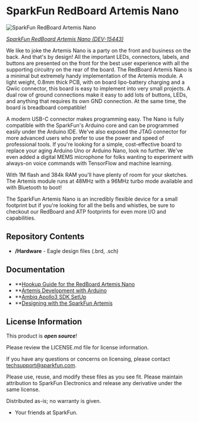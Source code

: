 SparkFun RedBoard Artemis Nano
============================

![SparkFun RedBoard Artemis Nano](https://cdn.sparkfun.com/assets/parts/1/4/0/1/8/15443-SparkFun_RedBoard_Artemis_Nano-01.jpg)

[*SparkFun RedBoard Artemis Nano (DEV-15443)*](https://www.sparkfun.com/products/15443)

We like to joke the Artemis Nano is a party on the front and business on the back. And that's by design! All the important LEDs, connectors, labels, and buttons are presented on the front for the best user experience with all the supporting circuitry on the rear of the board. The RedBoard Artemis Nano is a minimal but extremely handy implementation of the Artemis module. A light weight, 0.8mm thick PCB, with on board lipo-battery charging and a Qwiic connector, this board is easy to implement into very small projects. A dual row of ground connections make it easy to add lots of buttons, LEDs, and anything that requires its own GND connection. At the same time, the board is breadboard compatible! 

A modern USB-C connector makes programming easy. The Nano is fully compatible with the SparkFun's Arduino core and can be programmed easily under the Arduino IDE. We've also exposed the JTAG connector for more advanced users who prefer to use the power and speed of professional tools. If you're looking for a simple, cost-effective board to replace your aging Arduino Uno or Arduino Nano, look no further. We've even added a digital MEMS microphone for folks wanting to experiment with always-on voice commands with TensorFlow and machine learning.
 
With 1M flash and 384k RAM you'll have plenty of room for your sketches. The Artemis module runs at 48MHz with a 96MHz turbo mode available and with Bluetooth to boot!

The SparkFun Artemis Nano is an incredibly flexible device for a small footprint but if you're looking for all the bells and whistles, be sure to checkout our RedBoard and ATP footprints for even more I/O and capabilities.

Repository Contents
-------------------
* **/Hardware** - Eagle design files (.brd, .sch)

Documentation
-------------------
* **[Hookup Guide for the RedBoard Artemis Nano](https://learn.sparkfun.com/tutorials/hookup-guide-for-the-sparkfun-redboard-artemis-nano)
* **[Artemis Development with Arduino](https://learn.sparkfun.com/tutorials/artemis-development-with-arduino)
* **[Ambiq Apollo3 SDK SetUp](https://learn.sparkfun.com/tutorials/using-sparkfun-edge-board-with-ambiq-apollo3-sdk)
* **[Designing with the SparkFun Artemis](https://learn.sparkfun.com/tutorials/designing-with-the-sparkfun-artemis)

License Information
-------------------

This product is _**open source**_! 

Please review the LICENSE.md file for license information. 

If you have any questions or concerns on licensing, please contact techsupport@sparkfun.com.

Please use, reuse, and modify these files as you see fit. Please maintain attribution to SparkFun Electronics and release any derivative under the same license.

Distributed as-is; no warranty is given.

- Your friends at SparkFun.
